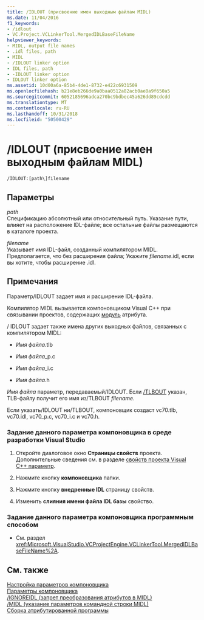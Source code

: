 ```yaml
---
title: /IDLOUT (присвоение имен выходным файлам MIDL)
ms.date: 11/04/2016
f1_keywords:
- /idlout
- VC.Project.VCLinkerTool.MergedIDLBaseFileName
helpviewer_keywords:
- MIDL, output file names
- .idl files, path
- MIDL
- /IDLOUT linker option
- IDL files, path
- -IDLOUT linker option
- IDLOUT linker option
ms.assetid: 10d00a6a-85b4-4de1-8732-e422c6931509
ms.openlocfilehash: b21e8eb266de9a0baa0512a82acb0ae8a9f650a5
ms.sourcegitcommit: 6052185696adca270bc9bdbec45a626dd89cdcdd
ms.translationtype: MT
ms.contentlocale: ru-RU
ms.lasthandoff: 10/31/2018
ms.locfileid: "50500429"
---
```

# <a name="idlout-name-midl-output-files"></a>/IDLOUT (присвоение имен выходным файлам MIDL)

```
/IDLOUT:[path\]filename
```

## <a name="parameters"></a>Параметры

*path*<br/>
Спецификацию абсолютный или относительный путь. Указание пути, влияет на расположение IDL-файле; все остальные файлы размещаются в каталоге проекта.

*filename*<br/>
Указывает имя IDL-файл, созданный компилятором MIDL. Предполагается, что без расширения файла; Укажите *filename*.idl, если вы хотите, чтобы расширение .idl.

## <a name="remarks"></a>Примечания

Параметр/IDLOUT задает имя и расширение IDL-файла.

Компилятор MIDL вызывается компоновщиком Visual C++ при связывании проектов, содержащих [модуль](../../windows/module-cpp.md) атрибута.

/ IDLOUT задает также имена других выходных файлов, связанных с компилятором MIDL:

- *Имя файла*.tlb

- *Имя файла*_p.c

- *Имя файла*_i.c

- *Имя файла*.h

*Имя файла* параметр, передаваемый/IDLOUT. Если [/TLBOUT](../../build/reference/tlbout-name-dot-tlb-file.md) указан, TLB-файлу получит его имя из/TLBOUT *filename*.

Если указать/IDLOUT ни/TLBOUT, компоновщик создаст vc70.tlb, vc70.idl, vc70_p.c, vc70_i.c и vc70.h.

### <a name="to-set-this-linker-option-in-the-visual-studio-development-environment"></a>Задание данного параметра компоновщика в среде разработки Visual Studio

1. Откройте диалоговое окно **Страницы свойств** проекта. Дополнительные сведения см. в разделе [свойств проекта Visual C++ параметр](../../ide/working-with-project-properties.md).

1. Нажмите кнопку **компоновщика** папки.

1. Нажмите кнопку **внедренные IDL** страницу свойств.

1. Изменить **слияния имени файла IDL базы** свойство.

### <a name="to-set-this-linker-option-programmatically"></a>Задание данного параметра компоновщика программным способом

- См. раздел <xref:Microsoft.VisualStudio.VCProjectEngine.VCLinkerTool.MergedIDLBaseFileName%2A>.

## <a name="see-also"></a>См. также

[Настройка параметров компоновщика](../../build/reference/setting-linker-options.md)<br/>
[Параметры компоновщика](../../build/reference/linker-options.md)<br/>
[/IGNOREIDL (запрет преобразования атрибутов в MIDL)](../../build/reference/ignoreidl-don-t-process-attributes-into-midl.md)<br/>
[/MIDL (указание параметров командной строки MIDL)](../../build/reference/midl-specify-midl-command-line-options.md)<br/>
[Сборка атрибутированной программы](../../windows/building-an-attributed-program.md)